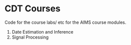 CDT Courses
===========

Code for the course labs/ etc for the AIMS course modules.

1. Date Estimation and Inference
2. Signal Processing
